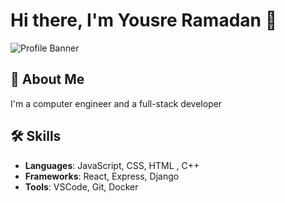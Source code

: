 # Hi there, I'm Yousre Ramadan 👋

![Profile Banner](https://github.com/Yousre20)

## 🚀 About Me
I'm a computer engineer and a full-stack developer 
## 🛠️ Skills
- **Languages**: JavaScript, CSS, HTML , C++
- **Frameworks**: React, Express, Django
- **Tools**: VSCode, Git, Docker
